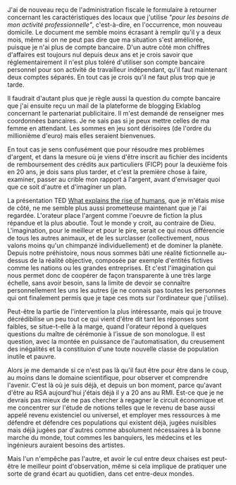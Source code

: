 ##

J'ai de nouveau reçu de l'administration fiscale le formulaire à retourner concernant les caractéristiques des locaux que j'utilise *"pour les besoins de mon activité professionnelle"*, c'est-à-dire, en l'occurrence, mon nouveau domicile. Le document me semble moins écrasant à remplir qu'il y a deux mois, même si on ne peut pas dire que ma situation s'est améliorée, puisque je n'ai plus de compte bancaire. D'un autre côté mon chiffres d'affaires est toujours nul depuis deux ans et je crois savoir que réglementairement il n'est plus toléré d'utiliser son compte bancaire personnel pour son activité de travailleur indépendant, qu'il faut maintenant deux comptes séparés. En tout cas je crois qu'il ne faut plus trop que je tarde.

Il faudrait d'autant plus que je règle aussi la question du compte bancaire que j'ai ensuite reçu un mail de la plateforme de blogging Eklablog concernant le partenariat publicitaire. Il m'est demandé de renseigner mes coordonnées bancaires. Je ne sais pas si je peux mettre celles de ma femme en attendant. Les sommes en jeu sont dérisoires (de l'ordre du millionième d'euro) mais elles seraient bienvenues.

En tout cas je sens confusément que pour résoudre mes problèmes d'argent, et dans la mesure où je viens d'être inscrit au fichier des incidents de remboursement des crédits aux particuliers (FICP) pour la deuxième fois en 20 ans, je dois sans plus tarder, et c'est la première chose à faire, examiner, passer au crible mon rapport à l'argent, avant d'envisager quoi que ce soit d'autre et d'imaginer un plan.

La présentation TED [What explains the rise of humans][1], que je m'étais mise de côté, ne me semble plus aussi prometteuse maintenant que je l'ai regardée. L'orateur place l'argent comme l'oeuvre de fiction la plus répandue et la plus aboutie. Tout le monde y croit, au contraire de Dieu. L'imagination, pour le meilleur et pour le pire, serait ce qui nous différencie de tous les autres animaux, et de les surclasser (collectivement, nous valons moins qu'un chimpanzé individuellement) et de dominer la planète. Depuis notre préhistoire, nous nous sommes bâti une réalité fictionnelle au-dessus de la réalité objective, composée par exemple d'entités fictives comme les nations ou les grandes entreprises. Et c'est l'imagination qui nous permet donc de coopérer de façon transparente à une très large échelle, sans avoir besoin, sans la limite de devoir se connaître personnellement les uns les autres (je ne connais pas toutes les personnes qui ont finalement permis que je tape ces mots sur l'ordinateur que j'utilise).

[1]: http://www.ted.com/talks/yuval_noah_harari_what_explains_the_rise_of_humans

Peut-être la partie de l'intervention la plus intéressante, mais qui je trouve décrédibilise un peu tout ce qui vient d'être dit tant les réponses sont faibles, se situe-t-elle à la marge, quand l'orateur répond à quelques questions du maître de cérémonie à l'issue de son monologue. Il est question, avec la montée en puissance de l'automatisation, du creusement des inégalités et la constituion d'une toute nouvelle classe de population inutile et pauvre.

Alors je me demande si ce n'est pas là qu'il faut être pour être dans le coup, au moins dans le domaine scientifique, pour observer et comprendre l'avenir. C'est là où je suis déjà, et depuis un bon moment, parce qu'avant d'être au RSA aujourd'hui j'étais déjà il y a 20 ans au RMI. Est-ce que je ne devrais pas mieux de ne pas chercher à regagner le circuit économique et me concentrer sur l'étude de notions telles que le revenu de base aussi appelé revenu existenciel ou universel, et employer mes ressources à me défendre et défendre ces populations qui existent déjà, jugées nuisibles mais déjà jugées par d'autres comme absolument nécessaires à la bonne marche du monde, tout commes les banquiers, les médecins et les ingénieurs auraient besoins des artistes.

Mais l'un n'empêche pas l'autre, et avoir le cul entre deux chaises est peut-être le meilleur point d'observation, même si cela implique de pratiquer une sorte de grand écart au quotidien, dans cet entre-deux mondes.



